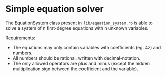 Simple equation solver
======================

The EquationSystem class present in `lib/equation_system.rb` is able to solve a system of n first-degree equations with n unknown variables.

Requirements:

-   The equations may only contain variables with coefficients (eg. 4z) and numbers.
-   All numbers should be rational, written with decimal-notation.
-   The only allowed operators are plus and minus (except the hidden multiplication sign between the coefficient and the variable).
